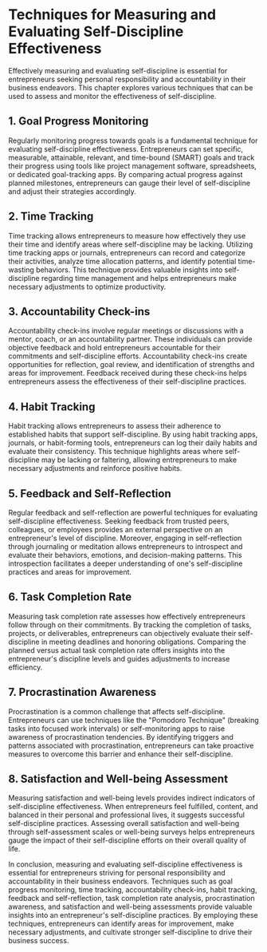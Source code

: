 Techniques for Measuring and Evaluating Self-Discipline Effectiveness
=================================================================================

Effectively measuring and evaluating self-discipline is essential for entrepreneurs seeking personal responsibility and accountability in their business endeavors. This chapter explores various techniques that can be used to assess and monitor the effectiveness of self-discipline.

**1. Goal Progress Monitoring**
-------------------------------

Regularly monitoring progress towards goals is a fundamental technique for evaluating self-discipline effectiveness. Entrepreneurs can set specific, measurable, attainable, relevant, and time-bound (SMART) goals and track their progress using tools like project management software, spreadsheets, or dedicated goal-tracking apps. By comparing actual progress against planned milestones, entrepreneurs can gauge their level of self-discipline and adjust their strategies accordingly.

**2. Time Tracking**
--------------------

Time tracking allows entrepreneurs to measure how effectively they use their time and identify areas where self-discipline may be lacking. Utilizing time tracking apps or journals, entrepreneurs can record and categorize their activities, analyze time allocation patterns, and identify potential time-wasting behaviors. This technique provides valuable insights into self-discipline regarding time management and helps entrepreneurs make necessary adjustments to optimize productivity.

**3. Accountability Check-ins**
-------------------------------

Accountability check-ins involve regular meetings or discussions with a mentor, coach, or an accountability partner. These individuals can provide objective feedback and hold entrepreneurs accountable for their commitments and self-discipline efforts. Accountability check-ins create opportunities for reflection, goal review, and identification of strengths and areas for improvement. Feedback received during these check-ins helps entrepreneurs assess the effectiveness of their self-discipline practices.

**4. Habit Tracking**
---------------------

Habit tracking allows entrepreneurs to assess their adherence to established habits that support self-discipline. By using habit tracking apps, journals, or habit-forming tools, entrepreneurs can log their daily habits and evaluate their consistency. This technique highlights areas where self-discipline may be lacking or faltering, allowing entrepreneurs to make necessary adjustments and reinforce positive habits.

**5. Feedback and Self-Reflection**
-----------------------------------

Regular feedback and self-reflection are powerful techniques for evaluating self-discipline effectiveness. Seeking feedback from trusted peers, colleagues, or employees provides an external perspective on an entrepreneur's level of discipline. Moreover, engaging in self-reflection through journaling or meditation allows entrepreneurs to introspect and evaluate their behaviors, emotions, and decision-making patterns. This introspection facilitates a deeper understanding of one's self-discipline practices and areas for improvement.

**6. Task Completion Rate**
---------------------------

Measuring task completion rate assesses how effectively entrepreneurs follow through on their commitments. By tracking the completion of tasks, projects, or deliverables, entrepreneurs can objectively evaluate their self-discipline in meeting deadlines and honoring obligations. Comparing the planned versus actual task completion rate offers insights into the entrepreneur's discipline levels and guides adjustments to increase efficiency.

**7. Procrastination Awareness**
--------------------------------

Procrastination is a common challenge that affects self-discipline. Entrepreneurs can use techniques like the "Pomodoro Technique" (breaking tasks into focused work intervals) or self-monitoring apps to raise awareness of procrastination tendencies. By identifying triggers and patterns associated with procrastination, entrepreneurs can take proactive measures to overcome this barrier and enhance their self-discipline.

**8. Satisfaction and Well-being Assessment**
---------------------------------------------

Measuring satisfaction and well-being levels provides indirect indicators of self-discipline effectiveness. When entrepreneurs feel fulfilled, content, and balanced in their personal and professional lives, it suggests successful self-discipline practices. Assessing overall satisfaction and well-being through self-assessment scales or well-being surveys helps entrepreneurs gauge the impact of their self-discipline efforts on their overall quality of life.

In conclusion, measuring and evaluating self-discipline effectiveness is essential for entrepreneurs striving for personal responsibility and accountability in their business endeavors. Techniques such as goal progress monitoring, time tracking, accountability check-ins, habit tracking, feedback and self-reflection, task completion rate analysis, procrastination awareness, and satisfaction and well-being assessments provide valuable insights into an entrepreneur's self-discipline practices. By employing these techniques, entrepreneurs can identify areas for improvement, make necessary adjustments, and cultivate stronger self-discipline to drive their business success.
